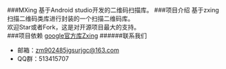 ###MXing
基于Android studio开发的二维码扫描库。
###项目介绍
基于zxing扫描二维码类库进行封装的一个扫描二维码库。</br>
欢迎Star或者Fork，这是对开源项目最大的支持。</br>
###项目依赖
[google官方库Zxing](https://github.com/zxing/zxing)
######联系我们
- 邮箱：[zm902485jgsurjgc@163.com](mailto:tangqi374@163.com)
- QQ群：513415707
